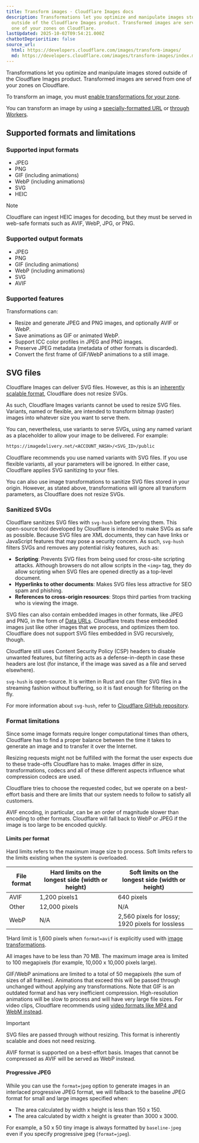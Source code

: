 ```yaml
---
title: Transform images · Cloudflare Images docs
description: Transformations let you optimize and manipulate images stored
  outside of the Cloudflare Images product. Transformed images are served from
  one of your zones on Cloudflare.
lastUpdated: 2025-10-02T09:54:21.000Z
chatbotDeprioritize: false
source_url:
  html: https://developers.cloudflare.com/images/transform-images/
  md: https://developers.cloudflare.com/images/transform-images/index.md
---
```


Transformations let you optimize and manipulate images stored outside of the Cloudflare Images product. Transformed images are served from one of your zones on Cloudflare.

To transform an image, you must [enable transformations for your zone](https://developers.cloudflare.com/images/get-started/#enable-transformations-on-your-zone).

You can transform an image by using a [specially-formatted URL](https://developers.cloudflare.com/images/transform-images/transform-via-url/) or [through Workers](https://developers.cloudflare.com/images/transform-images/transform-via-workers/).

## Supported formats and limitations

### Supported input formats

* JPEG
* PNG
* GIF (including animations)
* WebP (including animations)
* SVG
* HEIC

Note

Cloudflare can ingest HEIC images for decoding, but they must be served in web-safe formats such as AVIF, WebP, JPG, or PNG.

### Supported output formats

* JPEG
* PNG
* GIF (including animations)
* WebP (including animations)
* SVG
* AVIF

### Supported features

Transformations can:

* Resize and generate JPEG and PNG images, and optionally AVIF or WebP.
* Save animations as GIF or animated WebP.
* Support ICC color profiles in JPEG and PNG images.
* Preserve JPEG metadata (metadata of other formats is discarded).
* Convert the first frame of GIF/WebP animations to a still image.

## SVG files

Cloudflare Images can deliver SVG files. However, as this is an [inherently scalable format](https://www.w3.org/TR/SVG2/), Cloudflare does not resize SVGs.

As such, Cloudflare Images variants cannot be used to resize SVG files. Variants, named or flexible, are intended to transform bitmap (raster) images into whatever size you want to serve them.

You can, nevertheless, use variants to serve SVGs, using any named variant as a placeholder to allow your image to be delivered. For example:

```txt
https://imagedelivery.net/<ACCOUNT_HASH>/<SVG_ID>/public
```

Cloudflare recommends you use named variants with SVG files. If you use flexible variants, all your parameters will be ignored. In either case, Cloudflare applies SVG sanitizing to your files.

You can also use image transformations to sanitize SVG files stored in your origin. However, as stated above, transformations will ignore all transform parameters, as Cloudflare does not resize SVGs.

### Sanitized SVGs

Cloudflare sanitizes SVG files with `svg-hush` before serving them. This open-source tool developed by Cloudflare is intended to make SVGs as safe as possible. Because SVG files are XML documents, they can have links or JavaScript features that may pose a security concern. As such, `svg-hush` filters SVGs and removes any potential risky features, such as:

* **Scripting**: Prevents SVG files from being used for cross-site scripting attacks. Although browsers do not allow scripts in the `<img>` tag, they do allow scripting when SVG files are opened directly as a top-level document.
* **Hyperlinks to other documents**: Makes SVG files less attractive for SEO spam and phishing.
* **References to cross-origin resources**: Stops third parties from tracking who is viewing the image.

SVG files can also contain embedded images in other formats, like JPEG and PNG, in the form of [Data URLs](https://developer.mozilla.org/en-US/docs/Web/HTTP/Basics_of_HTTP/Data_URLs). Cloudflare treats these embedded images just like other images that we process, and optimizes them too. Cloudflare does not support SVG files embedded in SVG recursively, though.

Cloudflare still uses Content Security Policy (CSP) headers to disable unwanted features, but filtering acts as a defense-in-depth in case these headers are lost (for instance, if the image was saved as a file and served elsewhere).

`svg-hush` is open-source. It is written in Rust and can filter SVG files in a streaming fashion without buffering, so it is fast enough for filtering on the fly.

For more information about `svg-hush`, refer to [Cloudflare GitHub repository](https://github.com/cloudflare/svg-hush).

### Format limitations

Since some image formats require longer computational times than others, Cloudflare has to find a proper balance between the time it takes to generate an image and to transfer it over the Internet.

Resizing requests might not be fulfilled with the format the user expects due to these trade-offs Cloudflare has to make. Images differ in size, transformations, codecs and all of these different aspects influence what compression codecs are used.

Cloudflare tries to choose the requested codec, but we operate on a best-effort basis and there are limits that our system needs to follow to satisfy all customers.

AVIF encoding, in particular, can be an order of magnitude slower than encoding to other formats. Cloudflare will fall back to WebP or JPEG if the image is too large to be encoded quickly.

#### Limits per format

Hard limits refers to the maximum image size to process. Soft limits refers to the limits existing when the system is overloaded.

| File format | Hard limits on the longest side (width or height) | Soft limits on the longest side (width or height) |
| - | - | - |
| AVIF | 1,200 pixels1 | 640 pixels |
| Other | 12,000 pixels | N/A |
| WebP | N/A | 2,560 pixels for lossy; 1920 pixels for lossless |

1Hard limit is 1,600 pixels when `format=avif` is explicitly used with [image transformations](https://developers.cloudflare.com/images/transform-images/).

All images have to be less than 70 MB. The maximum image area is limited to 100 megapixels (for example, 10,000 x 10,000 pixels large).

GIF/WebP animations are limited to a total of 50 megapixels (the sum of sizes of all frames). Animations that exceed this will be passed through unchanged without applying any transformations. Note that GIF is an outdated format and has very inefficient compression. High-resolution animations will be slow to process and will have very large file sizes. For video clips, Cloudflare recommends using [video formats like MP4 and WebM instead](https://developers.cloudflare.com/stream/).

Important

SVG files are passed through without resizing. This format is inherently scalable and does not need resizing.

AVIF format is supported on a best-effort basis. Images that cannot be compressed as AVIF will be served as WebP instead.

#### Progressive JPEG

While you can use the `format=jpeg` option to generate images in an interlaced progressive JPEG format, we will fallback to the baseline JPEG format for small and large images specified when:

* The area calculated by width x height is less than 150 x 150.
* The area calculated by width x height is greater than 3000 x 3000.

For example, a 50 x 50 tiny image is always formatted by `baseline-jpeg` even if you specify progressive jpeg (`format=jpeg`).
